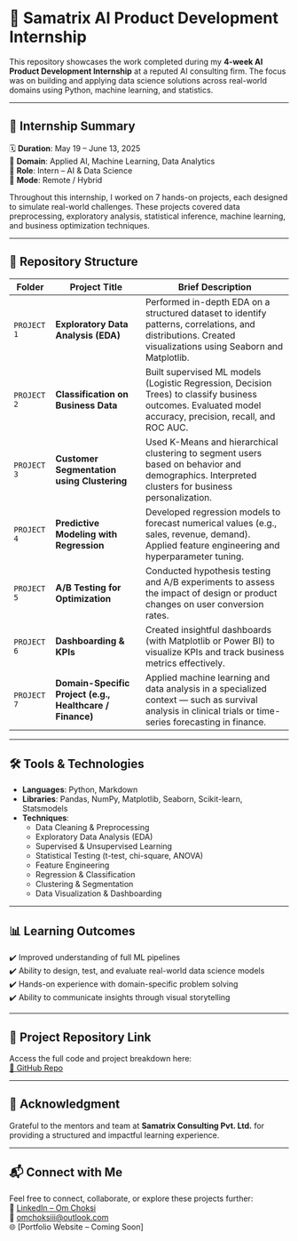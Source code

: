 # 💼 Samatrix AI Product Development Internship

This repository showcases the work completed during my **4-week AI Product Development Internship** at a reputed AI consulting firm. The focus was on building and applying data science solutions across real-world domains using Python, machine learning, and statistics.

---

## 📌 Internship Summary

🗓️ **Duration**: May 19 – June 13, 2025  
🏢 **Domain**: Applied AI, Machine Learning, Data Analytics  
🧠 **Role**: Intern – AI & Data Science  
📍 **Mode**: Remote / Hybrid

Throughout this internship, I worked on 7 hands-on projects, each designed to simulate real-world challenges. These projects covered data preprocessing, exploratory analysis, statistical inference, machine learning, and business optimization techniques.

---

## 📁 Repository Structure

| Folder      | Project Title                                | Brief Description |
|-------------|----------------------------------------------|--------------------|
| `PROJECT 1` | **Exploratory Data Analysis (EDA)**          | Performed in-depth EDA on a structured dataset to identify patterns, correlations, and distributions. Created visualizations using Seaborn and Matplotlib. |
| `PROJECT 2` | **Classification on Business Data**          | Built supervised ML models (Logistic Regression, Decision Trees) to classify business outcomes. Evaluated model accuracy, precision, recall, and ROC AUC. |
| `PROJECT 3` | **Customer Segmentation using Clustering**   | Used K-Means and hierarchical clustering to segment users based on behavior and demographics. Interpreted clusters for business personalization. |
| `PROJECT 4` | **Predictive Modeling with Regression**      | Developed regression models to forecast numerical values (e.g., sales, revenue, demand). Applied feature engineering and hyperparameter tuning. |
| `PROJECT 5` | **A/B Testing for Optimization**             | Conducted hypothesis testing and A/B experiments to assess the impact of design or product changes on user conversion rates. |
| `PROJECT 6` | **Dashboarding & KPIs**                      | Created insightful dashboards (with Matplotlib or Power BI) to visualize KPIs and track business metrics effectively. |
| `PROJECT 7` | **Domain-Specific Project (e.g., Healthcare / Finance)** | Applied machine learning and data analysis in a specialized context — such as survival analysis in clinical trials or time-series forecasting in finance. |

---

## 🛠️ Tools & Technologies

- **Languages**: Python, Markdown
- **Libraries**: Pandas, NumPy, Matplotlib, Seaborn, Scikit-learn, Statsmodels
- **Techniques**:
  - Data Cleaning & Preprocessing
  - Exploratory Data Analysis (EDA)
  - Supervised & Unsupervised Learning
  - Statistical Testing (t-test, chi-square, ANOVA)
  - Feature Engineering
  - Regression & Classification
  - Clustering & Segmentation
  - Data Visualization & Dashboarding

---

## 📊 Learning Outcomes

✔️ Improved understanding of full ML pipelines  
✔️ Ability to design, test, and evaluate real-world data science models  
✔️ Hands-on experience with domain-specific problem solving  
✔️ Ability to communicate insights through visual storytelling  

---

## 🔗 Project Repository Link

Access the full code and project breakdown here:  
[🔗 GitHub Repo](https://github.com/OMCHOKSI108/samatrix-AI-Product-Development-Internship)

---

## 🙌 Acknowledgment

Grateful to the mentors and team at **Samatrix Consulting Pvt. Ltd.** for providing a structured and impactful learning experience.  

---

## 📬 Connect with Me

Feel free to connect, collaborate, or explore these projects further:  
🔗 [LinkedIn – Om Choksi](https://linkedin.com/in/omchoksi)  
📧 omchoksiii@outlook.com  
🌐 [Portfolio Website – Coming Soon]

